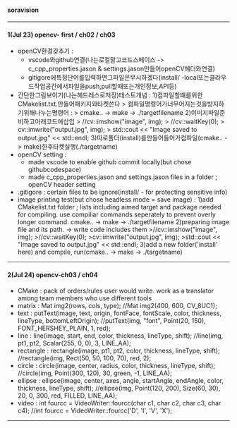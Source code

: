 #### soravision
***
#### 1(Jul 23) opencv- first / ch02 / ch03
  - openCV환경갖추기 : 
    - vscode와github연결(나는로컬말고코드스페이스 -> c_cpp_properties.jason & settings.jason만들어openCV헤더와연결) 
    - gitigore에특정단어를입력하면그파일은무시하겠다(install/ -local또는클라우드작업공간에서파일을push,pull할때또는개인정보,API등)
- 간단한그림보이기(나는헤드레스로저장)테스트개념 :
    1)컴파일할떄를위한CMakelist.txt.만들어패키지와타켓쓴다
      > 컴파일명령어가너무어지는것을방지하기위해나누는명령어 :
      > cmake.. -> make -> ./targetfilename
    2)이미지파일준비하고아래코드에삽입
      > //cv::imshow("image", img); 
      > //cv::waitKey(0); 
      > cv::imwrite("output.jpg", img); 
      > std::cout << "Image saved to output.jpg" << std::endl;
    3)따로폴더(install)를만들어들어가컴파일(cmake.. -> make)한후타켓실행(./targetname)
- openCV setting :
    -  made vscode to enable github commit locally(but chose githubcodespace) 
    -  made c_cpp_properties.jason and settings.jason files in a folder ; openCV header setting 
- .gitigore : certain files to be ignore(install/ - for protecting sensitive info)
- image printing test(but chose headless mode = save image) :
     1)add CMakelist.txt folder ; lists including aimed target and package needed for compiling.
    use compiliar commands seperately to prevent overly longer command. 
    cmake.. -> make -> ./targetfilename
     2)preparing image file and its path. -> write code includes them
      >//cv::imshow("image", img); 
      >//cv::waitKey(0); 
      >cv::imwrite("output.jpg", img); 
      >std::cout << "Image saved to output.jpg" << std::endl;
     3)add a new folder('install' here) and compile, run(cmake.. -> make -> ./targetname)
 

  
***
#### 2(Jul 24) opencv-ch03 / ch04
- CMake : pack of orders/rules user would write. work as a translator among team members who use different tools
- matrix : Mat img2(rows, cols, type); //Mat img2(400, 600, CV_8UC1);
- text : putText(image, text, origin, fontFace, fontScale, color, thickness, lineType, bottomLeftOrigin); //putText(img, "font", Point(20, 150), FONT_HERSHEY_PLAIN, 1, red);
- line : line(image, start, end, color, thickness, lineType, shift); //line(img, pt1, pt2, Scalar(255, 0, 0), 3, LINE_AA);
- rectangle : rectangle(image, pt1, pt2, color, thickness, lineType, shift); //rectangle(img, Rect(50, 50, 100, 70), red, 2);
- circle : circle(image, center, radius, color, thickness, lineType, shift); //circle(img, Point(300, 120), 30, green, -1, LINE_AA);
- ellipse : ellipse(image, center, axes, angle, startAngle, endAngle, color, thickness, lineType, shift); //ellipse(img, Point(120, 200), Size(60, 30), 20, 0, 300, red, FILLED, LINE_AA);
- video : int fourcc = VideoWriter::fourcc(char c1, char c2, char c3, char c4); //int fourcc = VideoWriter::fourcc('D', 'I', 'V', 'X');
***



